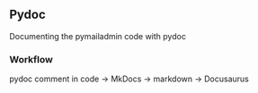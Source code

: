 ## Pydoc

Documenting the pymailadmin code with pydoc

### Workflow

pydoc comment in code -> MkDocs -> markdown -> Docusaurus
